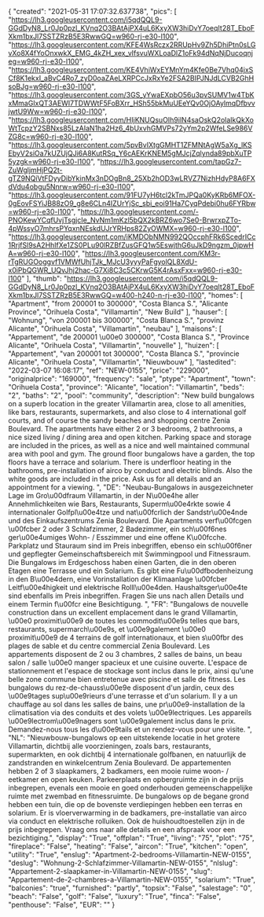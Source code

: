 {
"created": "2021-05-31 17:07:32.637738",
"pics": [
"https://lh3.googleusercontent.com/i5qdQQL9-GGdDyN8_Lr0Jp0pzl_KVnq2O3BAtAjPX4uL6KxyXW3hiDvY7oeqIt28T_EboFXkm1bxJl7SSTZRzB5E3RwwGQ=w960-rj-e30-l100",
"https://lh3.googleusercontent.com/KFE4WsRczx2RRUpHv9Zh5DhiPtn0sLGvXo8X4fYoOnxwkX_EMG_4kZH_xex_vIfsvuWXLoaDlZ1oFk94dNqNjDucoqnjeg=w960-rj-e30-l100",
"https://lh3.googleusercontent.com/KE4VhiWxEYMnYm4Kfe0Be7Vhq04jxSCf8K1ekxI_aBvC4Ro7_zyD0oaZAeLXRPCcJxRxYe2FSA2BIPJNJdLCVB2GhHsoBJg=w960-rj-e30-l100",
"https://lh3.googleusercontent.com/3GS_yYwaEXpbO56u3pvSUMV1w4TbKxMmaGIxQT3AEWI7TDWWtF5FoBXrr_HSh55bkMuUEeYQv0OjOAylmqDfbvvjwtU9Ww=w960-rj-e30-l100",
"https://lh3.googleusercontent.com/HIjKNUQsuOIh9ilN4saOskQ2olaIkQkXoWtTcpzY2SBNxs85LzAIaN1ha2Hz6_4bUxvhGMVPs72yYm2p2WfeLSe986VZG8c=w960-rj-e30-l100",
"https://lh3.googleusercontent.com/5pvBvIXtgGMHT1ZFMNtAgW5aXg_lKSEbyV2siOa7kUZUjQJi6A8KutRSq_Y6cAEKrKNEM5gMJcjZqlynda89pbXuTP5yzgk=w960-rj-e30-l100",
"https://lh3.googleusercontent.com/tapGz7-ZuWgljmHjPQ2t-gTZ9NQiVtFDyyDibYkinMx3nDOgBn8_25Xb2hOD3wLRVZ7NizhHdyP8A6FXdVdu4obgu5Nnrw=w960-rj-e30-l100",
"https://lh3.googleusercontent.com/91FU7yH6tcl2kTmJPQa0KyKRb6MFOX-0gEovFSYiJB88zO9_g8e6CLn4IZUrYjSc_sbi_eoi91Ha7CyqPdebi0hu6FYRbw=w960-rj-e30-l100",
"https://lh3.googleusercontent.com/-PNOKewYCqfUvjTsgjcIe_NvNm1mKzl5bQX2kBRZ6wo7Se0-BrwrxpZTo-4pWssyO7mhrsPYqxnNEskdUJrYRHps82ZyOWMX=w960-rj-e30-l100",
"https://lh3.googleusercontent.com/iKMDObNMN992QOccphFRk6ScedrICc1RrjfSl9sA2HhlfXe1ZS0PLu90lRZBfZusGFQ1w5EswjthG6uJkD9ngzm_0jpwHA=w960-rj-e30-l100",
"https://lh3.googleusercontent.com/KM3r-rTgRUGOoggvf1VMWfUhjTJk_MJcU3yyyPaFgyolQL8XdU-x0iPbQGWR_UQvJhj2hac-G7Xi8C3c5CKrwG5K4rAsxFxx=w960-rj-e30-l100"
],
"thumb": "https://lh3.googleusercontent.com/i5qdQQL9-GGdDyN8_Lr0Jp0pzl_KVnq2O3BAtAjPX4uL6KxyXW3hiDvY7oeqIt28T_EboFXkm1bxJl7SSTZRzB5E3RwwGQ=w400-h240-n-rj-e30-l100",
"homes": [
"Apartment",
"from 200001 to 300000",
"Costa Blanca S.",
"Alicante Province",
"Orihuela Costa",
"Villamartin",
"New Build"
],
"hauser": [
"Wohnung",
"von 200001 bis 300000",
"Costa Blanca S.",
"provinz Alicante",
"Orihuela Costa",
"Villamartin",
"neubau"
],
"maisons": [
"Appartement",
"de 200001 \u00e0 300000",
"Costa Blanca S.",
"Province Alicante",
"Orihuela Costa",
"Villamartin",
"nouvelle"
],
"huizen": [
"Appartement",
"van 200001 tot 300000",
"Costa Blanca S.",
"provincie Alicante",
"Orihuela Costa",
"Villamartin",
"Nieuwbouw"
],
"lastedited": "2022-03-07 16:08:17",
"ref": "NEW-0155",
"price": "229000",
"originalprice": "169000",
"frequency": "sale",
"ptype": "Apartment",
"town": "Orihuela Costa",
"province": "Alicante",
"location": "Villamartin",
"beds": "2",
"baths": "2",
"pool": "community",
"description": "New build bungalows on a superb location in the greater Villamartin area, close to all amenities, like bars, restaurants, supermarkets, and also close to 4 international golf courts, and of course the sandy beaches and shopping centre Zenia Boulevard. The apartments have either 2 or 3 bedrooms, 2 bathrooms, a nice sized living / dining area and open kitchen. Parking space and storage are included in the prices, as well as a nice and well maintained communal area with pool and gym. The ground floor bungalows have a garden, the top floors have a terrace and solarium. There is underfloor heating in the bathrooms, pre-installation of airco by conduct and electric blinds. Also the white goods are included in the price. Ask us for all details and an appointment for a viewing.  ",
"DE": "Neubau-Bungalows in ausgezeichneter Lage im Gro\u00dfraum Villamartin, in der N\u00e4he aller Annehmlichkeiten wie Bars, Restaurants, Superm\u00e4rkte sowie 4 internationaler Golfpl\u00e4tze und nat\u00fcrlich der Sandstr\u00e4nde und des Einkaufszentrums Zenia Boulevard. Die Apartments verf\u00fcgen \u00fcber 2 oder 3 Schlafzimmer, 2 Badezimmer, ein sch\u00f6nes ger\u00e4umiges Wohn- / Esszimmer und eine offene K\u00fcche. Parkplatz und Stauraum sind im Preis inbegriffen, ebenso ein sch\u00f6ner und gepflegter Gemeinschaftsbereich mit Swimmingpool und Fitnessraum. Die Bungalows im Erdgeschoss haben einen Garten, die in den oberen Etagen eine Terrasse und ein Solarium. Es gibt eine Fu\u00dfbodenheizung in den B\u00e4dern, eine Vorinstallation der Klimaanlage \u00fcber Leitf\u00e4higkeit und elektrische Rolll\u00e4den. Haushaltsger\u00e4te sind ebenfalls im Preis inbegriffen. Fragen Sie uns nach allen Details und einem Termin f\u00fcr eine Besichtigung. ",
"FR": "Bungalows de nouvelle construction dans un excellent emplacement dans le grand Villamartin, \u00e0 proximit\u00e9 de toutes les commodit\u00e9s telles que bars, restaurants, supermarch\u00e9s, et \u00e9galement \u00e0 proximit\u00e9 de 4 terrains de golf internationaux, et bien s\u00fbr des plages de sable et du centre commercial Zenia Boulevard. Les appartements disposent de 2 ou 3 chambres, 2 salles de bains, un beau salon / salle \u00e0 manger spacieux et une cuisine ouverte. L'espace de stationnement et l'espace de stockage sont inclus dans le prix, ainsi qu'une belle zone commune bien entretenue avec piscine et salle de fitness. Les bungalows du rez-de-chauss\u00e9e disposent d'un jardin, ceux des \u00e9tages sup\u00e9rieurs d'une terrasse et d'un solarium. Il y a un chauffage au sol dans les salles de bains, une pr\u00e9-installation de la climatisation via des conduits et des volets \u00e9lectriques. Les appareils \u00e9lectrom\u00e9nagers sont \u00e9galement inclus dans le prix. Demandez-nous tous les d\u00e9tails et un rendez-vous pour une visite.   ",
"NL": "Nieuwbouw-bungalows op een uitstekende locatie in het grotere Villamartin, dichtbij alle voorzieningen, zoals bars, restaurants, supermarkten, en ook dichtbij 4 internationale golfbanen, en natuurlijk de zandstranden en winkelcentrum Zenia Boulevard. De appartementen hebben 2 of 3 slaapkamers, 2 badkamers, een mooie ruime woon- / eetkamer en open keuken. Parkeerplaats en opbergruimte zijn in de prijs inbegrepen, evenals een mooie en goed onderhouden gemeenschappelijke ruimte met zwembad en fitnessruimte. De bungalows op de begane grond hebben een tuin, die op de bovenste verdiepingen hebben een terras en solarium. Er is vloerverwarming in de badkamers, pre-installatie van airco via conduct en elektrische rolluiken. Ook de huishoudtoestellen zijn in de prijs inbegrepen. Vraag ons naar alle details en een afspraak voor een bezichtiging.",
"display": "True",
"offplan": "True",
"living": "75",
"plot": "75",
"fireplace": "False",
"heating": "False",
"aircon": "True",
"kitchen": "open",
"utility": "True",
"enslug": "Apartment-2-bedrooms-Villamartin-NEW-0155",
"deslug": "Wohnung-2-Schlafzimmer-Villamartin-NEW-0155",
"nlslug": "Appartement-2-slaapkamer-in-Villamartin-NEW-0155",
"slug": "Appartement-de-2-chambres-a-Villamartin-NEW-0155",
"solarium": "True",
"balconies": "true",
"furnished": "partly",
"topsix": "False",
"salestage": "0",
"beach": "False",
"golf": "False",
"luxury": "True",
"finca": "False",
"penthouse": "False",
"EUR": ""
}